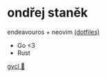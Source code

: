 # ondřej staněk

endeavouros + neovim [(dotfiles)](https://github.com/stanekondrej/dotfiles)

- Go <3
- Rust

[gycl 💖](https://ceskolipska.cz)
